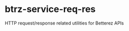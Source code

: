 btrz-service-req-res
====================

HTTP request/response related utilities for Betterez APIs
